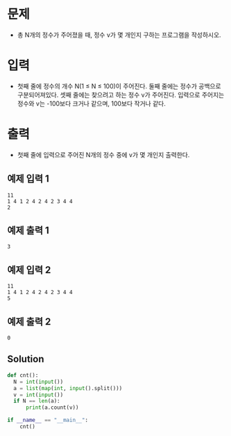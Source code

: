 # 문제
- 총 N개의 정수가 주어졌을 때, 정수 v가 몇 개인지 구하는 프로그램을 작성하시오.

# 입력
- 첫째 줄에 정수의 개수 N(1 ≤ N ≤ 100)이 주어진다. 둘째 줄에는 정수가 공백으로 구분되어져있다. 셋째 줄에는 찾으려고 하는 정수 v가 주어진다. 입력으로 주어지는 정수와 v는 -100보다 크거나 같으며, 100보다 작거나 같다.

# 출력
- 첫째 줄에 입력으로 주어진 N개의 정수 중에 v가 몇 개인지 출력한다.

## 예제 입력 1
```
11
1 4 1 2 4 2 4 2 3 4 4
2
```
## 예제 출력 1
```
3
```
## 예제 입력 2
```
11
1 4 1 2 4 2 4 2 3 4 4
5
```
## 예제 출력 2
```
0
```
## Solution
```python
def cnt():
  N = int(input())
  a = list(map(int, input().split()))
  v = int(input())
  if N == len(a):
      print(a.count(v))

if __name__ == "__main__":
    cnt()
```
